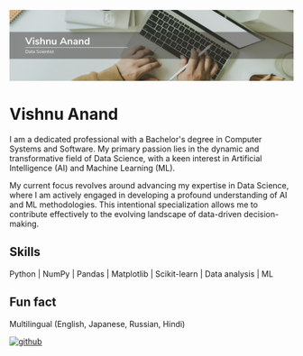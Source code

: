 ![Data Scientist](https://github.com/anand-vishnu/anand-vishnu/blob/main/Beige%20and%20White%20Modern%20LinkedIn%20Background%20Photo.png)

# Vishnu Anand
I am a dedicated professional with a Bachelor's degree in Computer Systems and Software. My primary passion lies in the dynamic and transformative field of Data Science, with a keen interest in Artificial Intelligence (AI) and Machine Learning (ML).

My current focus revolves around advancing my expertise in Data Science, where I am actively engaged in developing a profound understanding of AI and ML methodologies. This intentional specialization allows me to contribute effectively to the evolving landscape of data-driven decision-making.

## Skills
Python | NumPy | Pandas | Matplotlib | Scikit-learn | Data analysis | ML

## Fun fact
Multilingual (English, Japanese, Russian, Hindi) 


[<img src='https://cdn.jsdelivr.net/npm/simple-icons@3.0.1/icons/github.svg' alt='github' height='40'>](https://github.com/anand-vishnu)  
 
